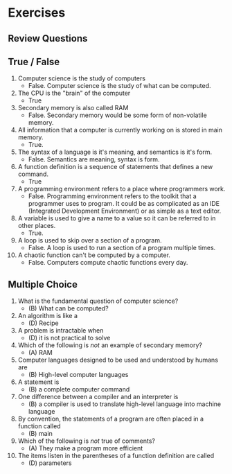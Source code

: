 # Exercises

## Review Questions

## True / False

1. Computer science is the study of computers
    - False. Computer science is the study of what can be computed.
2. The CPU is the "brain" of the computer
    - True
3. Secondary memory is also called RAM
    - False. Secondary memory would be some form of non-volatile memory.
4. All information that a computer is currently working on is stored in main memory.
    - True.
5. The syntax of a language is it's meaning, and semantics is it's form.
    - False. Semantics are meaning, syntax is form.
6. A function definition is a sequence of statements that defines a new command.
    - True
7. A programming environment refers to a place where programmers work.
    - False. Programming environment refers to the toolkit that a programmer uses to program. It could be as complicated as an IDE (Integrated Development Environment) or as simple as a text editor.
8. A variable is used to give a name to a value so it can be referred to in other places.
    - True.
9. A loop is used to skip over a section of a program.
    - False. A loop is used to run a section of a program multiple times.
10. A chaotic function can't be computed by a computer.
    - False. Computers compute chaotic functions every day.

## Multiple Choice

1. What is the fundamental question of computer science?
    - (B) What can be computed?
2. An algorithm is like a
    - (D) Recipe
3. A problem is intractable when
    - (D) it is not practical to solve
4. Which of the following is _not_ an example of secondary memory?
    - (A) RAM
5. Computer languages designed to be used and understood by humans are
    - (B) High-level computer languages
6. A statement is
    - (B) a complete computer command
7. One difference between a compiler and an interpreter is
    - (B) a compiler is used to translate high-level language into machine language
8. By convention, the statements of a program are often placed in a function called
    - (B) main
9. Which of the following is _not_ true of comments?
    - (A) They make a program more efficient
10. The items listen in the parentheses of a function definition are called
    - (D) parameters

